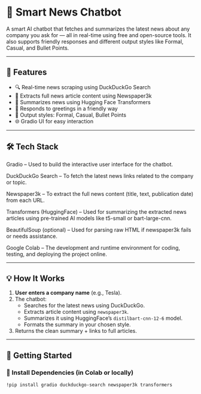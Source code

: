 # 🧠 Smart News Chatbot

A smart AI chatbot that fetches and summarizes the latest news about any company you ask for — all in real-time using free and open-source tools. It also supports friendly responses and different output styles like Formal, Casual, and Bullet Points.

---

## 📌 Features

- 🔍 Real-time news scraping using DuckDuckGo Search
- 📰 Extracts full news article content using Newspaper3k
- 🤖 Summarizes news using Hugging Face Transformers
- 💬 Responds to greetings in a friendly way
- 🎨 Output styles: Formal, Casual, Bullet Points
- 🌐 Gradio UI for easy interaction

---

## 🛠️ Tech Stack
Gradio – Used to build the interactive user interface for the chatbot.

DuckDuckGo Search – To fetch the latest news links related to the company or topic.

Newspaper3k – To extract the full news content (title, text, publication date) from each URL.

Transformers (HuggingFace) – Used for summarizing the extracted news articles using pre-trained AI models like t5-small or bart-large-cnn.

BeautifulSoup (optional) – Used for parsing raw HTML if newspaper3k fails or needs assistance.

Google Colab – The development and runtime environment for coding, testing, and deploying the project online.

---

## 💡 How It Works

1. **User enters a company name** (e.g., Tesla).
2. The chatbot:
   - Searches for the latest news using DuckDuckGo.
   - Extracts article content using `newspaper3k`.
   - Summarizes it using HuggingFace’s `distilbart-cnn-12-6` model.
   - Formats the summary in your chosen style.
3. Returns the clean summary + links to full articles.

---

## 🚀 Getting Started

### 🔧 Install Dependencies (in Colab or locally)

```bash
!pip install gradio duckduckgo-search newspaper3k transformers
